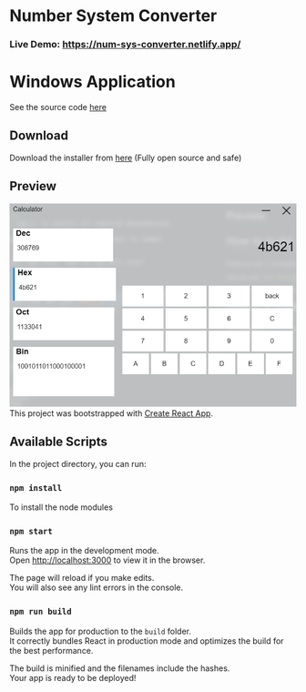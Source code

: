 # Number System Converter

### Live Demo: https://num-sys-converter.netlify.app/

# Windows Application
See the source code [here](https://github.com/tusharb05/number-system-converter/tree/main/windows)
## Download
Download the installer from [here](https://github.com/tusharb05/number-system-converter/raw/main/windows/downloads/number-system-converter%20Setup%201.0.0.exe) (Fully open source and safe)
## Preview
![img](./windows/assets/preview.png)
This project was bootstrapped with [Create React App](https://github.com/facebook/create-react-app).

## Available Scripts

In the project directory, you can run:

### `npm install`

To install the node modules

### `npm start`

Runs the app in the development mode.\
Open [http://localhost:3000](http://localhost:3000) to view it in the browser.

The page will reload if you make edits.\
You will also see any lint errors in the console.

### `npm run build`

Builds the app for production to the `build` folder.\
It correctly bundles React in production mode and optimizes the build for the best performance.

The build is minified and the filenames include the hashes.\
Your app is ready to be deployed!
